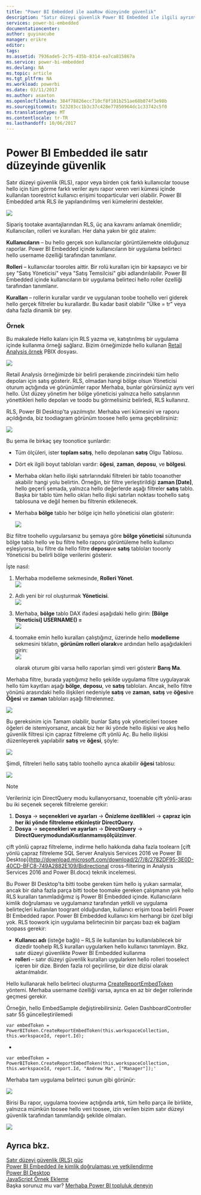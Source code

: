 ```yaml
---
title: "Power BI Embedded ile aaaRow düzeyinde güvenlik"
description: "Satır düzeyi güvenlik Power BI Embedded ile ilgili ayrıntıları"
services: power-bi-embedded
documentationcenter: 
author: guyinacube
manager: erikre
editor: 
tags: 
ms.assetid: 7936ade5-2c75-435b-8314-ea7ca815867a
ms.service: power-bi-embedded
ms.devlang: NA
ms.topic: article
ms.tgt_pltfrm: NA
ms.workload: powerbi
ms.date: 03/11/2017
ms.author: asaxton
ms.openlocfilehash: 384f78826ecc710cf8f101b251ae68b074f3e98b
ms.sourcegitcommit: 523283cc1b3c37c428e77850964dc1c33742c5f0
ms.translationtype: MT
ms.contentlocale: tr-TR
ms.lasthandoff: 10/06/2017
---
```

# <a name="row-level-security-with-power-bi-embedded"></a>Power BI Embedded ile satır düzeyinde güvenlik

Satır düzeyi güvenlik (RLS), rapor veya birden çok farklı kullanıcılar toouse hello için tüm görme farklı veriler aynı rapor veren veri kümesi içinde kullanılan toorestrict kullanıcı erişimi tooparticular veri olabilir. Power BI Embedded artık RLS ile yapılandırılmış veri kümelerini destekler.

![](media/power-bi-embedded-rls/pbi-embedded-rls-flow-1.png)

Sipariş tootake avantajlarından RLS, üç ana kavramı anlamak önemlidir; Kullanıcıları, rolleri ve kuralları. Her daha yakın bir göz atalım:

**Kullanıcıların** – bu hello gerçek son kullanıcılar görüntülemekte olduğunuz raporlar. Power BI Embedded içinde kullanıcıların bir uygulama belirteci hello username özelliği tarafından tanımlanır.

**Rolleri** – kullanıcılar tooroles aittir. Bir rolü kuralları için bir kapsayıcı ve bir şey "Satış Yöneticisi" veya "Satış Temsilcisi" gibi adlandırılabilir. Power BI Embedded içinde kullanıcıların bir uygulama belirteci hello roller özelliği tarafından tanımlanır.

**Kuralları** – rollerin kurallar vardır ve uygulanan toobe toohello veri giderek hello gerçek filtreler bu kurallardır. Bu kadar basit olabilir "Ülke = tr" veya daha fazla dinamik bir şey.

### <a name="example"></a>Örnek

Bu makalede Hello kalanı için RLS yazma ve, katıştırılmış bir uygulama içinde kullanma örneği sağlarız. Bizim örneğimizde hello kullanan [Retail Analysis örnek](http://go.microsoft.com/fwlink/?LinkID=780547) PBIX dosyası.

![](media/power-bi-embedded-rls/pbi-embedded-rls-scenario-2.png)

Retail Analysis örneğimizde bir belirli perakende zincirindeki tüm hello depoları için satış gösterir. RLS, olmadan hangi bölge olsun Yöneticisi oturum açtığında ve görünümler rapor Merhaba, bunlar görürsünüz aynı veri hello. Üst düzey yönetim her bölge yöneticisi yalnızca hello satışlarının yönettikleri hello depoları ve toodo bu görmelisiniz belirledi, RLS kullanırız.

RLS, Power BI Desktop'ta yazılmıştır. Merhaba veri kümesini ve raporu açıldığında, biz toodiagram görünüm toosee hello şema geçebilirsiniz:

![](media/power-bi-embedded-rls/pbi-embedded-rls-diagram-view-3.png)

Bu şema ile birkaç şey toonotice şunlardır:

* Tüm ölçüleri, ister **toplam satış**, hello depolanan **satış** Olgu Tablosu.
* Dört ek ilgili boyut tabloları vardır: **öğesi**, **zaman**, **deposu**, ve **bölgesi**.
* Merhaba okları hello ilişki satırlarındaki filtreleri bir tablo tooanother akabilir hangi yolu belirtin. Örneğin, bir filtre yerleştirildiği **zaman [Date]**, hello geçerli şemada, yalnızca hello değerlerde aşağı filtreler **satış** tablo. Başka bir tablo tüm hello okları hello ilişki satırları noktası toohello satış tablosuna ve değil hemen bu filtrenin etkilenecek.
* Merhaba **bölge** tablo her bölge için hello yöneticisi olan gösterir:
  
  ![](media/power-bi-embedded-rls/pbi-embedded-rls-district-table-4.png)

Biz filtre toohello uygularsanız bu şemaya göre **bölge yöneticisi** sütununda bölge tablo hello ve bu filtre hello raporu görüntüleme hello kullanıcı eşleşiyorsa, bu filtre da hello filtre **deposu**ve **satış** tabloları tooonly Yöneticisi bu belirli bölge verilerini gösterir.

İşte nasıl:

1. Merhaba modelleme sekmesinde, **Rolleri Yönet**.  
   ![](media/power-bi-embedded-rls/pbi-embedded-rls-modeling-tab-5.png)
2. Adlı yeni bir rol oluşturmak **Yöneticisi**.  
   ![](media/power-bi-embedded-rls/pbi-embedded-rls-manager-role-6.png)
3. Merhaba, **bölge** tablo DAX ifadesi aşağıdaki hello girin: **[Bölge Yöneticisi] USERNAME() =**  
   ![](media/power-bi-embedded-rls/pbi-embedded-rls-manager-role-7.png)
4. toomake emin hello kuralları çalıştığınız, üzerinde hello **modelleme** sekmesini tıklatın, **görünüm rolleri olarak**ve ardından hello aşağıdakileri girin:  
   ![](media/power-bi-embedded-rls/pbi-embedded-rls-view-as-roles-8.png)
   
   olarak oturum gibi varsa hello raporları şimdi veri gösterir **Barış Ma**.

Merhaba filtre, burada yaptığımız hello şekilde uygulama filtre uygulayarak hello tüm kayıtları aşağı **bölge**, **deposu**, ve **satış** tabloları. Ancak, hello filtre yönünü arasındaki hello ilişkileri nedeniyle **satış** ve **zaman**, **satış** ve **öğesi**ve **Öğesi** ve **zaman** tabloları aşağı filtrelenmez.

![](media/power-bi-embedded-rls/pbi-embedded-rls-diagram-view-9.png)

Bu gereksinim için Tamam olabilir, bunlar Satış yok yöneticileri toosee öğeleri de istemiyorsanız, ancak biz her iki yönde hello ilişkisi ve akış hello güvenlik filtresi için çapraz filtreleme çift yönlü Aç. Bu hello ilişkisi düzenleyerek yapılabilir **satış** ve **öğesi**, şöyle:

![](media/power-bi-embedded-rls/pbi-embedded-rls-edit-relationship-10.png)

Şimdi, filtreleri hello satış tablo toohello ayrıca akabilir **öğesi** tablosu:

![](media/power-bi-embedded-rls/pbi-embedded-rls-diagram-view-11.png)

> [!NOTE]
> Verileriniz için DirectQuery modu kullanıyorsanız, tooenable çift yönlü-arası bu iki seçenek seçerek filtreleme gerekir:

1. **Dosya** -> **seçenekleri ve ayarları** -> **Önizleme özellikleri** -> **çapraz için her iki yönde filtreleme etkinleştir DirectQuery**.
2. **Dosya** -> **seçenekleri ve ayarları** -> **DirectQuery** -> **DirectQuerymodundaKısıtlanmamışölçüizinver**.

çift yönlü çapraz filtreleme, indirme hello hakkında daha fazla toolearn [çift yönlü çapraz filtreleme SQL Server Analysis Services 2016 ve Power BI Desktop](http://download.microsoft.com/download/2/7/8/2782DF95-3E0D-40CD-BFC8-749A2882E109/Bidirectional cross-filtering in Analysis Services 2016 and Power BI.docx) teknik incelemesi.

Bu Power BI Desktop'ta bitti toobe gereken tüm hello iş yukarı sarmalar, ancak bir daha fazla parça bitti toobe toomake gereken çalışmanın yok hello RLS kuralları tanımladığımız iş Power BI Embedded içinde. Kullanıcıların kimlik doğrulaması ve uygulamanız tarafından yetkili ve uygulama belirteçleri kullanılan toogrant olduğundan, kullanıcı erişim tooa belirli Power BI Embedded rapor. Power BI Embedded kullanıcı kim herhangi bir özel bilgi yok. RLS toowork için uygulama belirtecinin bir parçası bazı ek bağlam toopass gerekir:

* **Kullanıcı adı** (isteğe bağlı) – RLS ile kullanılan bu kullanılabilecek bir dizedir toohelp RLS kuralları uygularken hello kullanıcı tanımlayın. Bkz. satır düzeyi güvenlikte Power BI Embedded kullanma
* **rolleri** – satır düzeyi güvenlik kuralları uygularken hello rolleri tooselect içeren bir dize. Birden fazla rol geçirilirse, bir dize dizisi olarak aktarılmalıdır.

Hello kullanarak hello belirteci oluşturma [CreateReportEmbedToken](https://docs.microsoft.com/dotnet/api/microsoft.powerbi.security.powerbitoken?redirectedfrom=MSDN#Microsoft_PowerBI_Security_PowerBIToken_CreateReportEmbedToken_System_String_System_String_System_String_System_DateTime_System_String_System_Collections_Generic_IEnumerable_System_String__) yöntemi. Merhaba username özelliği varsa, ayrıca en az bir değer rollerinde geçmesi gerekir.

Örneğin, hello EmbedSample değiştirebilirsiniz. Gelen DashboardController satır 55 güncelleştirilemedi

    var embedToken = PowerBIToken.CreateReportEmbedToken(this.workspaceCollection, this.workspaceId, report.Id);

-

    var embedToken = PowerBIToken.CreateReportEmbedToken(this.workspaceCollection, this.workspaceId, report.Id, "Andrew Ma", ["Manager"]);'

Merhaba tam uygulama belirteci şunun gibi görünür:

![](media/power-bi-embedded-rls/pbi-embedded-rls-app-token-string-12.png)

Birisi Bu rapor, uygulama tooview açtığında artık, tüm hello parça ile birlikte, yalnızca mümkün toosee hello veri toosee, izin verilen bizim satır düzeyi güvenlik tarafından tanımlandığı şekilde olmaları.

![](media/power-bi-embedded-rls/pbi-embedded-rls-dashboard-13.png)

## <a name="see-also"></a>Ayrıca bkz.

[Satır düzeyi güvenlik (RLS) güç](https://powerbi.microsoft.com/en-us/documentation/powerbi-admin-rls/)  
[Power BI Embedded ile kimlik doğrulaması ve yetkilendirme](power-bi-embedded-app-token-flow.md)  
[Power BI Desktop](https://powerbi.microsoft.com/documentation/powerbi-desktop-get-the-desktop/)  
[JavaScript Örnek Ekleme](https://microsoft.github.io/PowerBI-JavaScript/demo/)  
Başka sorunuz mu var? [Merhaba Power BI topluluk deneyin](http://community.powerbi.com/)

